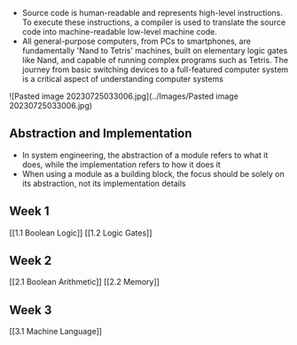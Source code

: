 - Source code is human-readable and represents high-level instructions. To execute these instructions, a compiler is used to translate the source code into machine-readable low-level machine code.
- All general-purpose computers, from PCs to smartphones, are fundamentally 'Nand to Tetris' machines, built on elementary logic gates like Nand, and capable of running complex programs such as Tetris. The journey from basic switching devices to a full-featured computer system is a critical aspect of understanding computer systems

![Pasted image 20230725033006.jpg](../Images/Pasted image 20230725033006.jpg)

## Abstraction and Implementation
- In system engineering, the abstraction of a module refers to what it does, while the implementation refers to how it does it
- When using a module as a building block, the focus should be solely on its abstraction, not its implementation details

## Week 1

[[1.1 Boolean Logic]]
[[1.2 Logic Gates]]

## Week 2

[[2.1 Boolean Arithmetic]]
[[2.2 Memory]]

## Week 3
[[3.1 Machine Language]]
